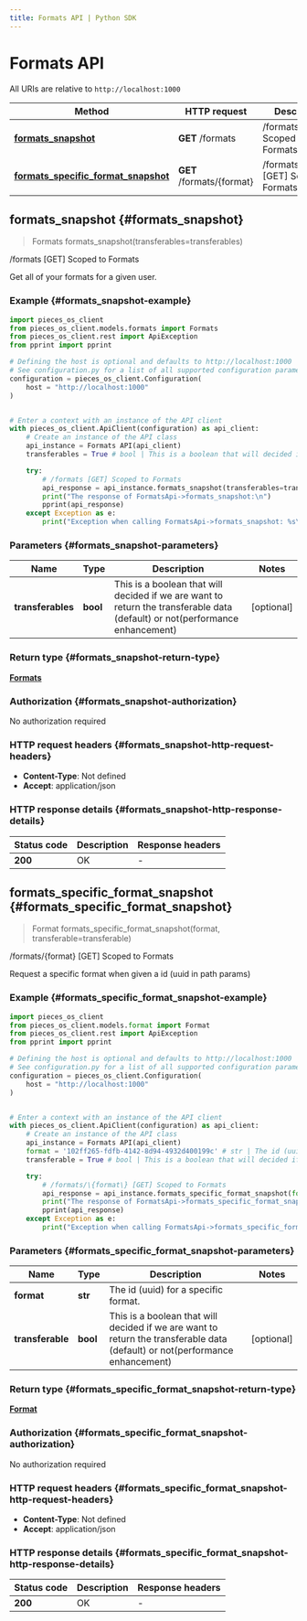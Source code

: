 ```yaml
---
title: Formats API | Python SDK
---
```


# Formats API

All URIs are relative to `http://localhost:1000`

Method | HTTP request | Description
------------- | ------------- | -------------
[**formats_snapshot**](FormatsApi#formats_snapshot) | **GET** /formats | /formats [GET] Scoped to Formats
[**formats_specific_format_snapshot**](FormatsApi#formats_specific_format_snapshot) | **GET** /formats/\{format\} | /formats/\{format\} [GET] Scoped to Formats


## **formats_snapshot** {#formats_snapshot}
> Formats formats_snapshot(transferables=transferables)

/formats [GET] Scoped to Formats

Get all of your formats for a given user.

### Example {#formats_snapshot-example}


```python
import pieces_os_client
from pieces_os_client.models.formats import Formats
from pieces_os_client.rest import ApiException
from pprint import pprint

# Defining the host is optional and defaults to http://localhost:1000
# See configuration.py for a list of all supported configuration parameters.
configuration = pieces_os_client.Configuration(
    host = "http://localhost:1000"
)


# Enter a context with an instance of the API client
with pieces_os_client.ApiClient(configuration) as api_client:
    # Create an instance of the API class
    api_instance = Formats API(api_client)
    transferables = True # bool | This is a boolean that will decided if we are want to return the transferable data (default) or not(performance enhancement) (optional)

    try:
        # /formats [GET] Scoped to Formats
        api_response = api_instance.formats_snapshot(transferables=transferables)
        print("The response of FormatsApi->formats_snapshot:\n")
        pprint(api_response)
    except Exception as e:
        print("Exception when calling FormatsApi->formats_snapshot: %s\n" % e)
```



### Parameters {#formats_snapshot-parameters}


Name | Type | Description  | Notes
------------- | ------------- | ------------- | -------------
 **transferables** | **bool**| This is a boolean that will decided if we are want to return the transferable data (default) or not(performance enhancement) | [optional] 

### Return type {#formats_snapshot-return-type}

[**Formats**](../models/Formats)

### Authorization {#formats_snapshot-authorization}

No authorization required

### HTTP request headers {#formats_snapshot-http-request-headers}

 - **Content-Type**: Not defined
 - **Accept**: application/json


### HTTP response details {#formats_snapshot-http-response-details}

| Status code | Description | Response headers |
|-------------|-------------|------------------|
**200** | OK |  -  |

## **formats_specific_format_snapshot** {#formats_specific_format_snapshot}
> Format formats_specific_format_snapshot(format, transferable=transferable)

/formats/\{format\} [GET] Scoped to Formats

Request a specific format when given a id (uuid in path params)

### Example {#formats_specific_format_snapshot-example}


```python
import pieces_os_client
from pieces_os_client.models.format import Format
from pieces_os_client.rest import ApiException
from pprint import pprint

# Defining the host is optional and defaults to http://localhost:1000
# See configuration.py for a list of all supported configuration parameters.
configuration = pieces_os_client.Configuration(
    host = "http://localhost:1000"
)


# Enter a context with an instance of the API client
with pieces_os_client.ApiClient(configuration) as api_client:
    # Create an instance of the API class
    api_instance = Formats API(api_client)
    format = '102ff265-fdfb-4142-8d94-4932d400199c' # str | The id (uuid) for a specific format.
    transferable = True # bool | This is a boolean that will decided if we are want to return the transferable data (default) or not(performance enhancement) (optional)

    try:
        # /formats/\{format\} [GET] Scoped to Formats
        api_response = api_instance.formats_specific_format_snapshot(format, transferable=transferable)
        print("The response of FormatsApi->formats_specific_format_snapshot:\n")
        pprint(api_response)
    except Exception as e:
        print("Exception when calling FormatsApi->formats_specific_format_snapshot: %s\n" % e)
```



### Parameters {#formats_specific_format_snapshot-parameters}


Name | Type | Description  | Notes
------------- | ------------- | ------------- | -------------
 **format** | **str**| The id (uuid) for a specific format. | 
 **transferable** | **bool**| This is a boolean that will decided if we are want to return the transferable data (default) or not(performance enhancement) | [optional] 

### Return type {#formats_specific_format_snapshot-return-type}

[**Format**](../models/Format)

### Authorization {#formats_specific_format_snapshot-authorization}

No authorization required

### HTTP request headers {#formats_specific_format_snapshot-http-request-headers}

 - **Content-Type**: Not defined
 - **Accept**: application/json


### HTTP response details {#formats_specific_format_snapshot-http-response-details}

| Status code | Description | Response headers |
|-------------|-------------|------------------|
**200** | OK |  -  |

